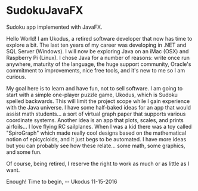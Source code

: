 # SudokuJavaFX
Sudoku app implemented with JavaFX.

Hello World! I am Ukodus, a retired software developer that now has time to explore a bit. The last ten years of my career was developing in .NET and SQL Server (Windows). I will now be exploring Java on an iMac (OSX) and Raspberry Pi (Linux). I chose Java for a number of reasons: write once run anywhere, maturity of the language, the huge support community, Oracle's commitment to improvements, nice free tools, and it's new to me so I am curious.

My goal here is to learn and have fun, not to sell software. I am going to start with a simple one-player puzzle game, Ukodus, which is Sudoku spelled backwards. This will limit the project scope while I gain experience with the Java universe. I have some half-baked ideas for an app that would assist math students... a sort of virtual graph paper that supports various coordinate systems. Another idea is an app that plots, scales, and prints airfoils... I love flying RC sailplanes. When I was a kid there was a toy called "SpiroGraph" which made really cool designs based on the mathematical notion of epicycloids, and it just begs to be automated. I have more ideas but you can probably see how these relate... some math, some graphics, and some fun.

Of course, being retired, I reserve the right to work as much or as little as I want.

Enough! Time to begin, -- Ukodus 11-15-2016
